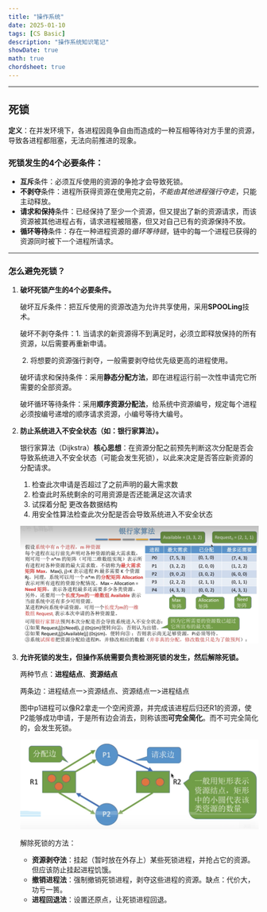 ```yaml
---
title: "操作系统"
date: 2025-01-10
tags: [CS Basic]
description: "操作系统知识笔记"
showDate: true
math: true
chordsheet: true
---
```




---

## 死锁

**定义**：在并发环境下，各进程因竟争自由而造成的一种互相等待对方手里的资源，导致各进程都阻塞，无法向前推进的现象。



### **死锁发生的4个必要条件：**

- **互斥**条件：必须互斥使用的资源的争抢才会导致死锁。
- **不剥夺**条件：进程所获得资源在使用完之前，*不能由其他进程强行夺走*，只能主动释放。
- **请求和保持**条件：已经保持了至少一个资源，但又提出了新的资源请求，而该资源被其他进程占有，请求进程被阻塞，但又对自己已有的资源保持不放。
- **循环等待**条件：存在一种进程资源的*循环等待链*，链中的每一个进程已获得的资源同时被下一个进程所请求。

---

### 怎么避免死锁？

1. **破坏死锁产生的4个必要条件。**

   破坏互斥条件：把互斥使用的资源改造为允许共享使用，采用**SPOOLing**技术。

   破坏不剥夺条件：1. 当请求的新资源得不到满足时，必须立即释放保持的所有资源，以后需要再重新申请。

   ​			       2. 将想要的资源强行剥夺，一般需要剥夺给优先级更高的进程使用。

   破坏请求和保持条件：采用**静态分配方法**，即在进程运行前一次性申请完它所需要的全部资源。

   破坏循环等待条件：采用**顺序资源分配法**，给系统中资源编号，规定每个进程必须按编号递增的顺序请求资源，小编号等待大编号。

2. **防止系统进入不安全状态（如：银行家算法）。**

   银行家算法（Dijkstra）**核心思想**：在资源分配之前预先判断这次分配是否会导致系统进入不安全状态（可能会发生死锁），以此来决定是否答应新资源的分配请求。

   1. 检查此次申请是否超过了之前声明的最大需求数
   2. 检查此时系统剩余的可用资源是否还能满足这次请求
   3. 试探着分配 更改各数据结构
   4. 用安全性算法检查此次分配是否会导致系统进入不安全状态

   ![01](/images/CS_Basic/OS/01.png)

3. **允许死锁的发生，但操作系统需要负责检测死锁的发生，然后解除死锁。**

   两种节点：**进程结点**、**资源结点**

   两条边：进程结点一>资源结点、资源结点一>进程结点

   图中p1进程可以像R2拿走一个空闲资源，并完成该进程后归还R1的资源，使P2能够成功申请，于是所有边会消去，则称该图**可完全简化**。而不可完全简化的，会发生死锁。

   ![02](/images/CS_Basic/OS/02.png)

   解除死锁的方法：

   - **资源剥夺法**：挂起（暂时放在外存上）某些死锁进程，并抢占它的资源。但应该防止挂起进程饥饿。
   - **撤销进程法**：强制撤销死锁进程，剥夺这些进程的资源。缺点：代价大，功亏一篑。
   - **进程回退法**：设置还原点，让死锁进程回退。

